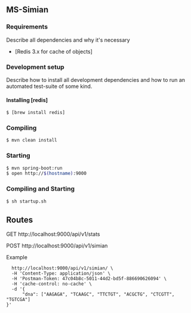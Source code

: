 ## MS-Simian


### Requirements
Describe all dependencies and why it's necessary
* [Redis 3.x for cache of objects]

### Development setup
Describe how to install all development dependencies and how to run an automated test-suite of some kind. 

#### Installing [redis]
```sh
$ [brew install redis]
```

### Compiling 
```sh
$ mvn clean install
```

### Starting 
```sh
$ mvn spring-boot:run
$ open http://$(hostname):9000
```

### Compiling and Starting
```sh
$ sh startup.sh
```
## Routes

GET http://localhost:9000/api/v1/stats

POST http://localhost:9000/api/v1/simian

Example 
```curl -X POST \
  http://localhost:9000/api/v1/simian/ \
  -H 'Content-Type: application/json' \
  -H 'Postman-Token: 47c04b8c-5011-44d2-bd5f-886690626094' \
  -H 'cache-control: no-cache' \
  -d '{
      "dna": ["AAGAGA", "TCAAGC", "TTCTGT", "ACGCTG", "CTCGTT", "TGTCGA"]
}'
  ```
